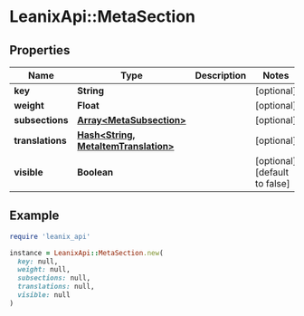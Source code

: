 # LeanixApi::MetaSection

## Properties

| Name | Type | Description | Notes |
| ---- | ---- | ----------- | ----- |
| **key** | **String** |  | [optional] |
| **weight** | **Float** |  | [optional] |
| **subsections** | [**Array&lt;MetaSubsection&gt;**](MetaSubsection.md) |  | [optional] |
| **translations** | [**Hash&lt;String, MetaItemTranslation&gt;**](MetaItemTranslation.md) |  | [optional] |
| **visible** | **Boolean** |  | [optional][default to false] |

## Example

```ruby
require 'leanix_api'

instance = LeanixApi::MetaSection.new(
  key: null,
  weight: null,
  subsections: null,
  translations: null,
  visible: null
)
```

